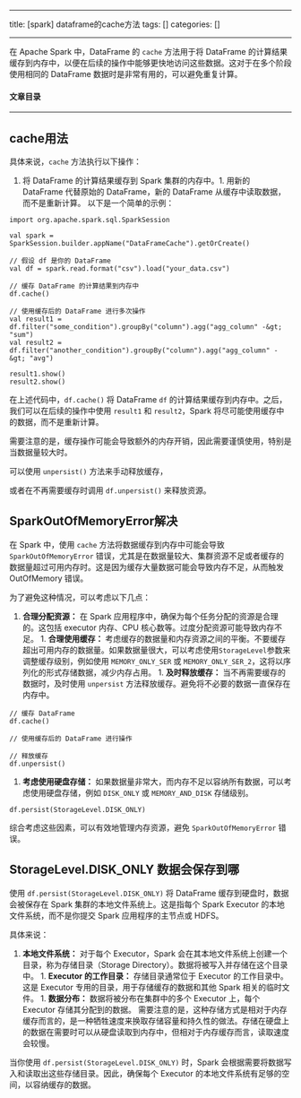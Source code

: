 
--- 
title:  [spark] dataframe的cache方法 
tags: []
categories: [] 

---
在 Apache Spark 中，DataFrame 的 `cache` 方法用于将 DataFrame 的计算结果缓存到内存中，以便在后续的操作中能够更快地访问这些数据。这对于在多个阶段使用相同的 DataFrame 数据时是非常有用的，可以避免重复计算。



#### 文章目录
- - - 


## cache用法

具体来说，`cache` 方法执行以下操作：
1. 将 DataFrame 的计算结果缓存到 Spark 集群的内存中。1. 用新的 DataFrame 代替原始的 DataFrame，新的 DataFrame 从缓存中读取数据，而不是重新计算。
以下是一个简单的示例：

```
import org.apache.spark.sql.SparkSession

val spark = SparkSession.builder.appName("DataFrameCache").getOrCreate()

// 假设 df 是你的 DataFrame
val df = spark.read.format("csv").load("your_data.csv")

// 缓存 DataFrame 的计算结果到内存中
df.cache()

// 使用缓存后的 DataFrame 进行多次操作
val result1 = df.filter("some_condition").groupBy("column").agg("agg_column" -&gt; "sum")
val result2 = df.filter("another_condition").groupBy("column").agg("agg_column" -&gt; "avg")

result1.show()
result2.show()

```

在上述代码中，`df.cache()` 将 DataFrame `df` 的计算结果缓存到内存中。之后，我们可以在后续的操作中使用 `result1` 和 `result2`，Spark 将尽可能使用缓存中的数据，而不是重新计算。

需要注意的是，缓存操作可能会导致额外的内存开销，因此需要谨慎使用，特别是当数据量较大时。

可以使用 `unpersist()` 方法来手动释放缓存，

或者在不再需要缓存时调用 `df.unpersist()` 来释放资源。

## SparkOutOfMemoryError解决

在 Spark 中，使用 `cache` 方法将数据缓存到内存中可能会导致 `SparkOutOfMemoryError` 错误，尤其是在数据量较大、集群资源不足或者缓存的数据量超过可用内存时。这是因为缓存大量数据可能会导致内存不足，从而触发 OutOfMemory 错误。

为了避免这种情况，可以考虑以下几点：
1.  **合理分配资源：** 在 Spark 应用程序中，确保为每个任务分配的资源是合理的。这包括 executor 内存、CPU 核心数等。过度分配资源可能导致内存不足。 1.  **合理使用缓存：** 考虑缓存的数据量和内存资源之间的平衡。不要缓存超出可用内存的数据量。如果数据量很大，可以考虑使用`StorageLevel`参数来调整缓存级别，例如使用 `MEMORY_ONLY_SER` 或 `MEMORY_ONLY_SER_2`，这将以序列化的形式存储数据，减少内存占用。 1.  **及时释放缓存：** 当不再需要缓存的数据时，及时使用 `unpersist` 方法释放缓存。避免将不必要的数据一直保存在内存中。 
```
// 缓存 DataFrame
df.cache()

// 使用缓存后的 DataFrame 进行操作

// 释放缓存
df.unpersist()

```
1. **考虑使用硬盘存储：** 如果数据量非常大，而内存不足以容纳所有数据，可以考虑使用硬盘存储，例如 `DISK_ONLY` 或 `MEMORY_AND_DISK` 存储级别。
```
df.persist(StorageLevel.DISK_ONLY)

```

综合考虑这些因素，可以有效地管理内存资源，避免 `SparkOutOfMemoryError` 错误。

## StorageLevel.DISK_ONLY 数据会保存到哪

使用 `df.persist(StorageLevel.DISK_ONLY)` 将 DataFrame 缓存到硬盘时，数据会被保存在 Spark 集群的本地文件系统上。这是指每个 Spark Executor 的本地文件系统，而不是你提交 Spark 应用程序的主节点或 HDFS。

具体来说：
1.  **本地文件系统：** 对于每个 Executor，Spark 会在其本地文件系统上创建一个目录，称为存储目录（Storage Directory）。数据将被写入并存储在这个目录中。 1.  **Executor 的工作目录：** 存储目录通常位于 Executor 的工作目录中。这是 Executor 专用的目录，用于存储缓存的数据和其他 Spark 相关的临时文件。 1.  **数据分布：** 数据将被分布在集群中的多个 Executor 上，每个 Executor 存储其分配到的数据。 
需要注意的是，这种存储方式是相对于内存缓存而言的，是一种牺牲速度来换取存储容量和持久性的做法。存储在硬盘上的数据在需要时可以从硬盘读取到内存中，但相对于内存缓存而言，读取速度会较慢。

当你使用 `df.persist(StorageLevel.DISK_ONLY)` 时，Spark 会根据需要将数据写入和读取出这些存储目录。因此，确保每个 Executor 的本地文件系统有足够的空间，以容纳缓存的数据。
